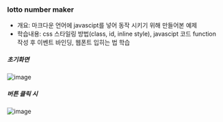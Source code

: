 ### lotto number maker

- 개요: 마크다운 언어에 javascipt를 넣어 동작 시키기 위해 만들어본 예제
- 학습내용: css 스타일링 방법(class, id, inline style), javascipt 코드 function 작성 후 이벤트 바인딩, 웹폰트 입히는 법 학습

##### 초기화면

![image](https://user-images.githubusercontent.com/31645582/209939193-a6500a01-3679-4db1-9f0b-826a6dd38269.png)


##### 버튼 클릭 시

![image](https://user-images.githubusercontent.com/31645582/209939226-d8e2a1f4-523a-4e02-bdfd-f37f98d230e1.png)



